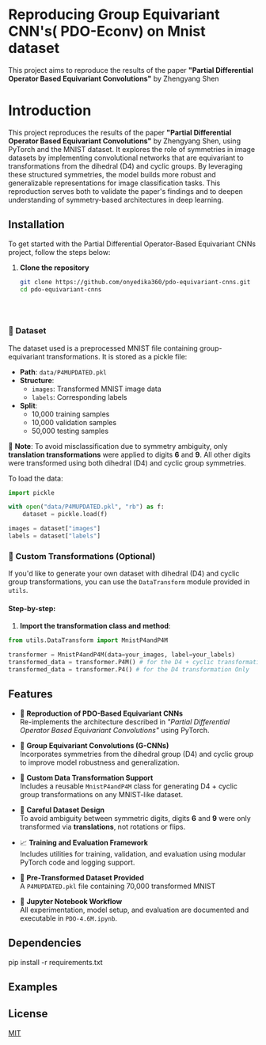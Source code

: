 
# Reproducing Group Equivariant CNN's( PDO-Econv) on Mnist dataset

This project aims to reproduce the results of the paper **"Partial Differential Operator Based Equivariant Convolutions"** by Zhengyang Shen


# Introduction
This project reproduces the results of the paper **"Partial Differential Operator Based Equivariant Convolutions"** by Zhengyang Shen, using PyTorch and the MNIST dataset. It explores the role of symmetries in image datasets by implementing convolutional networks that are equivariant to transformations from the dihedral (D4) and cyclic groups. By leveraging these structured symmetries, the model builds more robust and generalizable representations for image classification tasks. This reproduction serves both to validate the paper's findings and to deepen understanding of symmetry-based architectures in deep learning.


## Installation

To get started with the Partial Differential Operator-Based Equivariant CNNs project, follow the steps below:

1. **Clone the repository**
   ```bash
   git clone https://github.com/onyedika360/pdo-equivariant-cnns.git
   cd pdo-equivariant-cnns
   

    
### 🔹 Dataset

The dataset used is a preprocessed MNIST file containing group-equivariant transformations. It is stored as a pickle file:

- **Path**: `data/P4MUPDATED.pkl`
- **Structure**:
  - `images`: Transformed MNIST image data
  - `labels`: Corresponding labels
- **Split**:
  - 10,000 training samples
  - 10,000 validation samples
  - 50,000 testing samples

📌 **Note**: To avoid misclassification due to symmetry ambiguity, only **translation transformations** were applied to digits **6** and **9**. All other digits were transformed using both dihedral (D4) and cyclic group symmetries.

To load the data:
```python
import pickle

with open("data/P4MUPDATED.pkl", "rb") as f:
    dataset = pickle.load(f)

images = dataset["images"]
labels = dataset["labels"]
```

### 🔹 Custom Transformations (Optional)

If you'd like to generate your own dataset with dihedral (D4) and cyclic group transformations, you can use the `DataTransform` module provided in `utils`.

#### Step-by-step:

1. **Import the transformation class and method**:
```python
from utils.DataTransform import MnistP4andP4M

transformer = MnistP4andP4M(data=your_images, label=your_labels)
transformed_data = transformer.P4M() # for the D4 + cyclic transformation
transformed_data = transformer.P4() # for the D4 transformation Only

```

## Features

- 🧠 **Reproduction of PDO-Based Equivariant CNNs**  
  Re-implements the architecture described in *"Partial Differential Operator Based Equivariant Convolutions"* using PyTorch.

- 🔄 **Group Equivariant Convolutions (G-CNNs)**  
  Incorporates symmetries from the dihedral group (D4) and cyclic group to improve model robustness and generalization.

- 🧰 **Custom Data Transformation Support**  
  Includes a reusable `MnistP4andP4M` class for generating D4 + cyclic group transformations on any MNIST-like dataset.

- 🧪 **Careful Dataset Design**  
  To avoid ambiguity between symmetric digits, digits **6** and **9** were only transformed via **translations**, not rotations or flips.

- 📈 **Training and Evaluation Framework**  
  Includes utilities for training, validation, and evaluation using modular PyTorch code and logging support.

- 🧪 **Pre-Transformed Dataset Provided**  
  A `P4MUPDATED.pkl` file containing 70,000 transformed MNIST

- 📓 **Jupyter Notebook Workflow**  
  All experimentation, model setup, and evaluation are documented and executable in `PDO-4.6M.ipynb`.



## Dependencies
pip install -r requirements.txt

## Examples

## License

[MIT](https://choosealicense.com/licenses/mit/)

